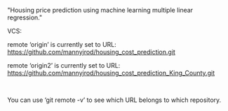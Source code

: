 "Housing price prediction using machine learning multiple linear regression."

VCS:

remote ‘origin’ is currently set to URL:
https://github.com/mannyjrod/housing_cost_prediction.git

remote ‘origin2’ is currently set to URL:
https://github.com/mannyjrod/housing_cost_prediction_King_County.git

 

You can use ‘git remote -v’ to see which URL belongs to which repository.
